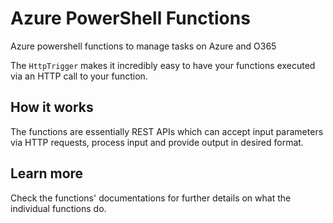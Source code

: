 # Azure PowerShell Functions

Azure powershell functions to manage tasks on Azure and O365

The `HttpTrigger` makes it incredibly easy to have your functions executed via an HTTP call to your function.

## How it works

The functions are essentially REST APIs which can accept input parameters via HTTP requests, process input and provide output in desired format.

## Learn more

Check the functions' documentations for further details on what the individual functions do.